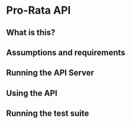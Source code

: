 # Pro-Rata API

## What is this?
## Assumptions and requirements
## Running the API Server
## Using the API
## Running the test suite